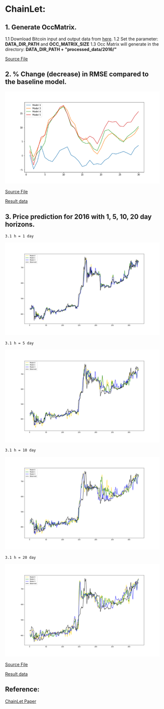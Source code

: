 # ChainLet:

## 1. Generate OccMatrix.

1.1 Download Bitcoin input and output data from [here](https://github.com/cakcora/CoinWorks).
1.2 Set the parameter: **DATA_DIR_PATH** and **OCC_MATRIX_SIZE**
1.3 Occ Matrix will generate in the directory: **DATA_DIR_PATH + "processed_data/2016/"**
   
[Source File](./reimplement/python/gen_chainlet.py)

## 2. % Change (decrease) in RMSE compared to the baseline model.

![image](./reimplement/result/figure/rmse_comparison_total_fig.png)

[Source File](./reimplement/python/rmse_comparison.py)

[Result data](./reimplement/result/data/)

## 3. Price prediction for 2016 with 1, 5, 10, 20 day horizons.

    3.1 h = 1 day

![image](./reimplement/result/figure/pred_of_horizon_1.png)

    3.1 h = 5 day

![image](./reimplement/result/figure/pred_of_horizon_5.png)

    3.1 h = 10 day

![image](./reimplement/result/figure/pred_of_horizon_10.png)

    3.1 h = 20 day

![image](./reimplement/result/figure/pred_of_horizon_20.png)

[Source File](./reimplement/python/rmse_comparison.py)

[Result data](./reimplement/result/data/)

## Reference:

[ChainLet Paper](http://cakcora.github.io/blockchain/576.pdf)
